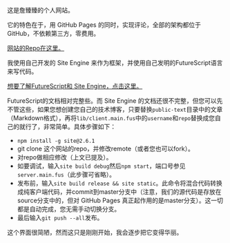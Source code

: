 <script type="application/ld+json">
{
    "@context": "http://schema.org/",
    "@type": "CreativeWork",
    "headline": "主页",
    "dateCreated": "2016-08-06T14:44+08:00"
}
</script>

这是詹臻臻的个人网站。

它的特色在于，用 GitHub Pages 的同时，实现评论，全部的架构都位于GitHub，不依赖第三方，零费用。

[网站的Repo在这里。](https://github.com/zhanzhenzhen/zhanzhenzhen.github.io)

我使用自己开发的 Site Engine 来作为框架，并使用自己发明的FutureScript语言来写代码。

[想要了解FutureScript和 Site Engine，点击这里。](https://zizisoft.com/)

FutureScript的文档相对完整些。而 Site Engine 的文档还很不完整，但您可以先不管这些，如果您想创建您自己的技术博客，只要替换`public-text`目录中的文章（Markdown格式），再将`lib/client.main.fus`中的`username`和`repo`替换成您自己的就行了，非常简单。具体步骤如下：

- `npm install -g site@2.6.1`
- git clone 这个网站的repo，并修改remote（或者您也可以fork）。
- 对repo做相应修改（上文已提及）。
- 如要调试，输入`site build debug`然后`npm start`，端口号参见`server.main.fus`（此步骤可省略）。
- 发布前，输入`site build release && site static`。此命令将混合代码转换成纯客户端代码，并commit到master分支中（注意，我们的源代码是存放在source分支中的，但对 GitHub Pages 真正起作用的是master分支）。这一切都是自动完成，您无需手动切换分支。
- 最后输入`git push --all`发布。

这个界面很简陋，然而这只是刚刚开始，我会逐步把它变得华丽。
